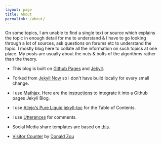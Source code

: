 ```yaml
---
layout: page
title: About
permalink: /about/
---
```


On some topics, I am unable to find a single text or source which  explains the topic in enough detail for me to understand & I have to go looking through a lot of sources, ask questions on forums etc to understand the topic. I mostly blog here to collate all the information on such topics at one place.  My posts are usually about the nuts & bolts of the algorithms rather than the theory.

- This blog is built on [Github Pages](https://pages.github.com/) and [Jekyll](https://jekyllrb.com/).

- Forked from [Jekyll Now](https://www.jekyllnow.com/) so I don't have build locally for every small change.

- I use [Mathjax](https://www.mathjax.org/). Here are the [instructions](http://sgeos.github.io/github/jekyll/2016/08/21/adding_mathjax_to_a_jekyll_github_pages_blog.html) to integrate it into a Github pages Jekyll Blog.

- I use [Allejo's Pure Liquid jekyll-toc](https://pure-liquid.allejo.org/) for the Table of Contents.

- I use [Utterances](https://utteranc.es/) for comments.   

- Social Media share templates are based on [this](https://sourabhbajaj.com/blog/2017/10/29/adding-social-media-share-icons-to-jekyll/).

- [Visitor Counter](https://hitscounter.dev/) by [Donald Zou](https://github.com/donaldzou/)
